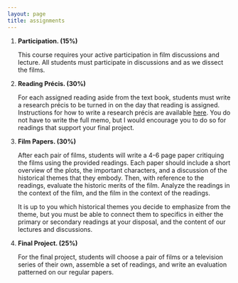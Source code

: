 ```yaml
---
layout: page
title: assignments
---
```


1. **Participation. (15%)**

   This course requires your active participation in film
   discussions and lecture. All students must participate in discussions
   and as we dissect the films.

2. **Reading Précis. (30%)**
   
   For each assigned reading aside from the text book, students must write
   a research précis to be turned in on the day that reading is assigned.
   Instructions for how to write a research précis are available
   [here](https://chadblack.net/LatAmSport2019/memo/). You do not have to
   write the full memo, but I would encourage you to do so for readings
   that support your final project.

3. **Film Papers. (30%)**
   
   After each pair of films, students will write a 4-6
   page paper critiquing the films using the provided readings. Each paper
   should include a short overview of the plots, the important characters,
   and a discussion of the historical themes that they embody. Then, with
   reference to the readings, evaluate the historic merits of the film.
   Analyze the readings in the context of the film, and the film in the
   context of the readings.

   It is up to you which historical themes you decide to emphasize from
   the theme, but you must be able to connect them to specifics in either
   the primary or secondary readings at your disposal, and the content of
   our lectures and discussions.

4. **Final Project. (25%)**

   For the final project, students will choose a pair of films or
   a television series of their own, assemble a set of readings, and write
   an evaluation patterned on our regular papers.

